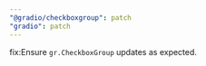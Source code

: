 ```yaml
---
"@gradio/checkboxgroup": patch
"gradio": patch
---
```


fix:Ensure `gr.CheckboxGroup` updates as expected.
